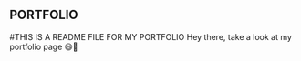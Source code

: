 ## PORTFOLIO
#THIS IS A README FILE FOR MY PORTFOLIO
Hey there, take a look at my portfolio page 😃💪
